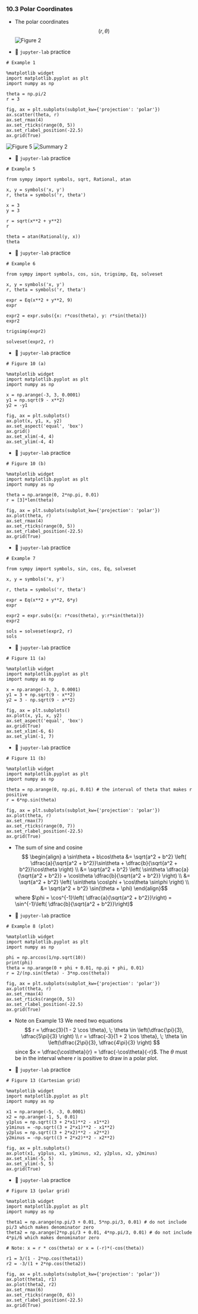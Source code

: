 ### 10.3 Polar Coordinates

- The polar coordinates
$$ (r, \theta) $$ 
![Figure 2](./ch10-03-fig2.png)

- 🎯 `jupyter-lab` practice

```
# Example 1

%matplotlib widget
import matplotlib.pyplot as plt
import numpy as np

theta = np.pi/2
r = 3

fig, ax = plt.subplots(subplot_kw={'projection': 'polar'})
ax.scatter(theta, r)
ax.set_rmax(4)
ax.set_rticks(range(0, 5))
ax.set_rlabel_position(-22.5)
ax.grid(True)
```

![Figure 5](./ch10-03-fig5.png)
![Summary 2](./ch10-03-sum2.png)

- 🎯 `jupyter-lab` practice

```
# Example 5

from sympy import symbols, sqrt, Rational, atan

x, y = symbols('x, y')
r, theta = symbols('r, theta')

x = 3
y = 3

r = sqrt(x**2 + y**2)
r

theta = atan(Rational(y, x))
theta
```

- 🎯 `jupyter-lab` practice

```
# Example 6

from sympy import symbols, cos, sin, trigsimp, Eq, solveset

x, y = symbols('x, y')
r, theta = symbols('r, theta')

expr = Eq(x**2 + y**2, 9)
expr

expr2 = expr.subs({x: r*cos(theta), y: r*sin(theta)})
expr2

trigsimp(expr2)

solveset(expr2, r)
```

- 🎯 `jupyter-lab` practice

```
# Figure 10 (a)

%matplotlib widget
import matplotlib.pyplot as plt
import numpy as np

x = np.arange(-3, 3, 0.0001)
y1 = np.sqrt(9 - x**2)
y2 = -y1

fig, ax = plt.subplots()
ax.plot(x, y1, x, y2)
ax.set_aspect('equal', 'box')
ax.grid()
ax.set_xlim(-4, 4)
ax.set_ylim(-4, 4)
```

- 🎯 `jupyter-lab` practice

```
# Figure 10 (b)

%matplotlib widget
import matplotlib.pyplot as plt
import numpy as np

theta = np.arange(0, 2*np.pi, 0.01)
r = [3]*len(theta)

fig, ax = plt.subplots(subplot_kw={'projection': 'polar'})
ax.plot(theta, r)
ax.set_rmax(4)
ax.set_rticks(range(0, 5))
ax.set_rlabel_position(-22.5)
ax.grid(True)
```

- 🎯 `jupyter-lab` practice

```
# Example 7

from sympy import symbols, sin, cos, Eq, solveset

x, y = symbols('x, y')

r, theta = symbols('r, theta')

expr = Eq(x**2 + y**2, 6*y)
expr

expr2 = expr.subs({x: r*cos(theta), y:r*sin(theta)})
expr2

sols = solveset(expr2, r)
sols
```

- 🎯 `jupyter-lab` practice

```
# Figure 11 (a)

%matplotlib widget
import matplotlib.pyplot as plt
import numpy as np

x = np.arange(-3, 3, 0.0001)
y1 = 3 + np.sqrt(9 - x**2)
y2 = 3 - np.sqrt(9 - x**2)

fig, ax = plt.subplots()
ax.plot(x, y1, x, y2)
ax.set_aspect('equal', 'box')
ax.grid(True)
ax.set_xlim(-6, 6)
ax.set_ylim(-1, 7)
```
- 🎯 `jupyter-lab` practice

```
# Figure 11 (b)

%matplotlib widget
import matplotlib.pyplot as plt
import numpy as np

theta = np.arange(0, np.pi, 0.01) # the interval of theta that makes r positive
r = 6*np.sin(theta)

fig, ax = plt.subplots(subplot_kw={'projection': 'polar'})
ax.plot(theta, r)
ax.set_rmax(7)
ax.set_rticks(range(0, 7))
ax.set_rlabel_position(-22.5)
ax.grid(True)
```
- The sum of sine and cosine
$$ \begin{align} a \sin\theta + b\cos\theta &= \sqrt{a^2 + b^2} \left( \dfrac{a}{\sqrt{a^2 + b^2}}\sin\theta + \dfrac{b}{\sqrt{a^2 + b^2}}\cos\theta \right) \\
&= \sqrt{a^2 + b^2} \left( \sin\theta \dfrac{a}{\sqrt{a^2 + b^2}} + \cos\theta \dfrac{b}{\sqrt{a^2 + b^2}} \right) \\
&= \sqrt{a^2 + b^2} \left( \sin\theta \cos\phi + \cos\theta \sin\phi \right) \\
&= \sqrt{a^2 + b^2} \sin(\theta + \phi)
\end{align}$$
where $\phi = \cos^{-1}\left( \dfrac{a}{\sqrt{a^2 + b^2}}\right) = \sin^{-1}\left( \dfrac{b}{\sqrt{a^2 + b^2}}\right)$

- 🎯 `jupyter-lab` practice

```
# Example 8 (plot)

%matplotlib widget
import matplotlib.pyplot as plt
import numpy as np

phi = np.arccos(1/np.sqrt(10))
print(phi)
theta = np.arange(0 + phi + 0.01, np.pi + phi, 0.01)
r = 2/(np.sin(theta) - 3*np.cos(theta))

fig, ax = plt.subplots(subplot_kw={'projection': 'polar'})
ax.plot(theta, r)
ax.set_rmax(4)
ax.set_rticks(range(0, 5))
ax.set_rlabel_position(-22.5)
ax.grid(True)
```
- Note on Example 13
We need two equations
$$ r = \dfrac{3}{1 - 2 \cos \theta}, \; \theta \in \left(\dfrac{\pi}{3}, \dfrac{5\pi}{3} \right) \\
r = \dfrac{-3}{1 + 2 \cos \theta}, \; \theta \in \left(\dfrac{2\pi}{3}, \dfrac{4\pi}{3} \right)
$$
since $x = \dfrac{\cos\theta}{r} = \dfrac{-\cos\theta}{-r}$. The $\theta$ must be in the interval where $r$ is positive to draw in a polar plot.


- 🎯 `jupyter-lab` practice

```
# Figure 13 (Cartesian grid)

%matplotlib widget
import matplotlib.pyplot as plt
import numpy as np

x1 = np.arange(-5, -3, 0.0001)
x2 = np.arange(-1, 5, 0.01)
y1plus = np.sqrt((3 + 2*x1)**2 - x1**2)
y1minus = -np.sqrt((3 + 2*x1)**2 - x1**2)
y2plus = np.sqrt((3 + 2*x2)**2 - x2**2)
y2minus = -np.sqrt((3 + 2*x2)**2 - x2**2)

fig, ax = plt.subplots()
ax.plot(x1, y1plus, x1, y1minus, x2, y2plus, x2, y2minus)
ax.set_xlim(-5, 5)
ax.set_ylim(-5, 5)
ax.grid(True)
```

- 🎯 `jupyter-lab` practice

```
# Figure 13 (polar grid)

%matplotlib widget
import matplotlib.pyplot as plt
import numpy as np

theta1 = np.arange(np.pi/3 + 0.01, 5*np.pi/3, 0.01) # do not include pi/3 which makes denominator zero
theta2 = np.arange(2*np.pi/3 + 0.01, 4*np.pi/3, 0.01) # do not include 4*pi/6 which makes denominator zero

# Note: x = r * cos(theta) or x = (-r)*(-cos(theta))

r1 = 3/(1 - 2*np.cos(theta1))
r2 = -3/(1 + 2*np.cos(theta2))  

fig, ax = plt.subplots(subplot_kw={'projection': 'polar'})
ax.plot(theta1, r1)
ax.plot(theta2, r2)
ax.set_rmax(6)
ax.set_rticks(range(0, 6))
ax.set_rlabel_position(-22.5)
ax.grid(True)
```